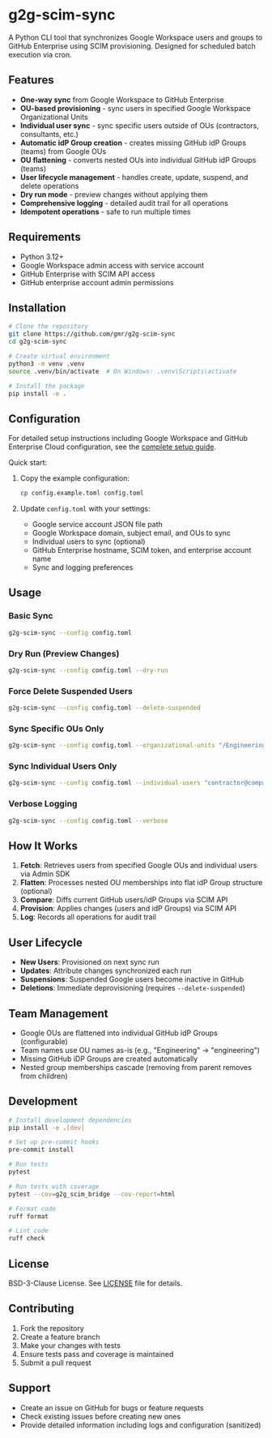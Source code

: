 # g2g-scim-sync

A Python CLI tool that synchronizes Google Workspace users and groups to GitHub Enterprise using SCIM provisioning. Designed for scheduled batch execution via cron.

## Features

- **One-way sync** from Google Workspace to GitHub Enterprise
- **OU-based provisioning** - sync users in specified Google Workspace Organizational Units
- **Individual user sync** - sync specific users outside of OUs (contractors, consultants, etc.)
- **Automatic idP Group creation** - creates missing GitHub idP Groups (teams) from Google OUs
- **OU flattening** - converts nested OUs into individual GitHub idP Groups (teams)
- **User lifecycle management** - handles create, update, suspend, and delete operations
- **Dry run mode** - preview changes without applying them
- **Comprehensive logging** - detailed audit trail for all operations
- **Idempotent operations** - safe to run multiple times

## Requirements

- Python 3.12+
- Google Workspace admin access with service account
- GitHub Enterprise with SCIM API access
- GitHub enterprise account admin permissions

## Installation

```bash
# Clone the repository
git clone https://github.com/gmr/g2g-scim-sync
cd g2g-scim-sync

# Create virtual environment
python3 -m venv .venv
source .venv/bin/activate  # On Windows: .venv\Scripts\activate

# Install the package
pip install -e .
```

## Configuration

For detailed setup instructions including Google Workspace and GitHub Enterprise Cloud configuration, see the [complete setup guide](docs/setup-guide.md).

Quick start:

1. Copy the example configuration:
   ```bash
   cp config.example.toml config.toml
   ```

2. Update `config.toml` with your settings:
   - Google service account JSON file path
   - Google Workspace domain, subject email, and OUs to sync
   - Individual users to sync (optional)
   - GitHub Enterprise hostname, SCIM token, and enterprise account name
   - Sync and logging preferences

## Usage

### Basic Sync
```bash
g2g-scim-sync --config config.toml
```

### Dry Run (Preview Changes)
```bash
g2g-scim-sync --config config.toml --dry-run
```

### Force Delete Suspended Users
```bash
g2g-scim-sync --config config.toml --delete-suspended
```

### Sync Specific OUs Only
```bash
g2g-scim-sync --config config.toml --organizational-units "/Engineering,/Sales"
```

### Sync Individual Users Only
```bash
g2g-scim-sync --config config.toml --individual-users "contractor@company.com,consultant@company.com"
```

### Verbose Logging
```bash
g2g-scim-sync --config config.toml --verbose
```

## How It Works

1. **Fetch**: Retrieves users from specified Google OUs and individual users via Admin SDK
2. **Flatten**: Processes nested OU memberships into flat idP Group structure (optional)
3. **Compare**: Diffs current GitHub users/idP Groups via SCIM API
4. **Provision**: Applies changes (users and idP Groups) via SCIM API
5. **Log**: Records all operations for audit trail

## User Lifecycle

- **New Users**: Provisioned on next sync run
- **Updates**: Attribute changes synchronized each run
- **Suspensions**: Suspended Google users become inactive in GitHub
- **Deletions**: Immediate deprovisioning (requires `--delete-suspended`)

## Team Management

- Google OUs are flattened into individual GitHub idP Groups (configurable)
- Team names use OU names as-is (e.g., "Engineering" → "engineering")
- Missing GitHub iDP Groups are created automatically
- Nested group memberships cascade (removing from parent removes from children)

## Development

```bash
# Install development dependencies
pip install -e .[dev]

# Set up pre-commit hooks
pre-commit install

# Run tests
pytest

# Run tests with coverage
pytest --cov=g2g_scim_bridge --cov-report=html

# Format code
ruff format

# Lint code
ruff check
```

## License

BSD-3-Clause License. See [LICENSE](LICENSE) file for details.

## Contributing

1. Fork the repository
2. Create a feature branch
3. Make your changes with tests
4. Ensure tests pass and coverage is maintained
5. Submit a pull request

## Support

- Create an issue on GitHub for bugs or feature requests
- Check existing issues before creating new ones
- Provide detailed information including logs and configuration (sanitized)
